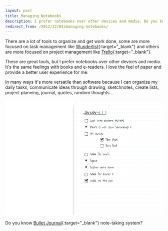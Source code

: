 ```yaml
---
layout: post
title: Managing Notebooks
description: I prefer notebooks over other devices and media. Do you know Bullet Journal note-taking system?
redirect_from: /2012/12/04/managing-notebooks/
---
```


There are a lot of tools to organize and get work done, some are more focused
on task management like [Wunderlist][1]{:target="_blank"} and others are more focused on
project management like [Trello][2]{:target="_blank"}.

These are great tools, but I prefer notebooks over other devices and media. It's the same feelings with
books and e-readers. I love the feel of paper and provide a better user
experience for me.

In many ways it's more versatile than software because I can
organize my daily tasks, communicate ideas through drawing, sketchnotes, create
lists, project planning, journal, quotes, random thoughts...

![Bullet Journal][4]

Do you know [Bullet Journal][3]{:target="_blank"} note-taking system?


[1]: http://www.wunderlist.com/
[2]: https://trello.com
[3]: http://www.bulletjournal.com/
[4]: /assets/images/articles/bulletjournal.png
